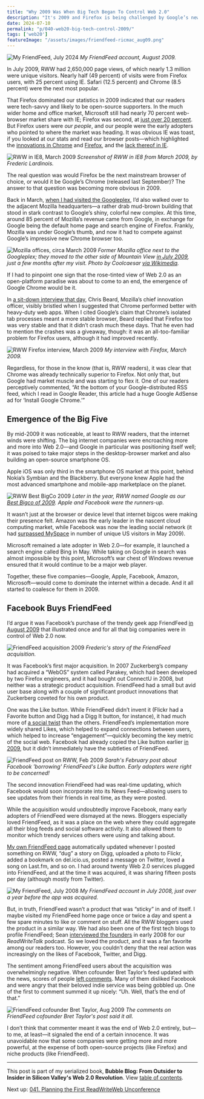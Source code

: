 ```yaml
---
title: "Why 2009 Was When Big Tech Began To Control Web 2.0"
description: "It's 2009 and Firefox is being challenged by Google’s new Chrome browser, as Microsoft IE continues its slow decline. Meanwhile, Facebook acquires trendy social software app FriendFeed."
date: 2024-07-10
permalink: "p/040-web20-big-tech-control-2009/"
tags: ['web20']
featureImage: "/assets/images/friendfeed-ricmac_aug09.png"
---
```


![My FriendFeed, July 2024](/assets/images/friendfeed-ricmac_aug09.png)
*My FriendFeed account, August 2009.*

In July 2009, RWW had 2,650,000 page views, of which nearly 1.3 million were unique visitors. Nearly half (49 percent) of visits were from Firefox users, with 25 percent using IE. Safari (12.5 percent) and Chrome (8.5 percent) were the next most popular.

That Firefox dominated our statistics in 2009 indicated that our readers were tech-savvy and likely to be open-source supporters. In the much wider home and office market, Microsoft still had nearly 70 percent web-browser market share with IE; Firefox was second, at [just over 20 percent](https://en.wikipedia.org/wiki/Usage_share_of_web_browsers). But Firefox users were *our people*, and our people were the early adopters who pointed to where the market was heading. It was obvious IE was toast, if you looked at our stats and read our browser posts—which highlighted the [innovations in Chrome](https://web.archive.org/web/20090417222536/http://www.readwriteweb.com/archives/chrome_experiments_google_launches_new_site_to_sho.php) and [Firefox](https://web.archive.org/web/20090417222536/http://www.readwriteweb.com/archives/the_future_of_firefox_no_tabs_built_in_ubiquity.php), and the [lack thereof in IE](https://web.archive.org/web/20090419125226/http://www.readwriteweb.com/archives/internet_explorer_8_has_arrived_1.php).

![RWW in IE8, March 2009](/assets/images/ie8_rww-mar09.png)
*Screenshot of RWW in IE8 from March 2009, by Frederic Lardinois.*

The real question was would Firefox be the next mainstream browser of choice, or would it be Google’s Chrome (released last September)? The answer to that question was becoming more obvious in 2009.

Back in March, [when I had visited the Googleplex](/p/037-googleplex-2009-rww-channels/), I’d also walked over to the adjacent Mozilla headquarters—a rather drab mud-brown building that stood in stark contrast to Google’s shiny, colorful new complex. At this time, around 85 percent of Mozilla’s revenue came from Google, in exchange for Google being the default home page and search engine of Firefox. Frankly, Mozilla was under Google’s thumb, and now it had to compete against Google’s impressive new Chrome browser too. 

![Mozilla offices, circa March 2009](/assets/images/1440px-Mozillaheadquarters.jpg)
*Former Mozilla office next to the Googleplex; they moved to the other side of Mountain View [in July 2009](https://eu.gainesville.com/story/news/2009/07/26/for-mozilla-and-google-group-hugs-get-tricky/31715569007/), just a few months after my visit. Photo by Coolcaesar [via Wikimedia](https://commons.wikimedia.org/wiki/File:Mozillaheadquarters.jpg).*

If I had to pinpoint one sign that the rose-tinted view of Web 2.0 as an open-platform paradise was about to come to an end, the emergence of Google Chrome would be it.

In [a sit-down interview that day](https://web.archive.org/web/20090326200143/http://www.readwriteweb.com//archives//the_future_of_firefox_chris_beard.php), Chris Beard, Mozilla’s chief innovation officer, visibly bristled when I suggested that Chrome performed better with heavy-duty web apps. When I cited Google’s claim that Chrome’s isolated tab processes meant a more stable browser, Beard replied that Firefox too was very stable and that it didn’t crash much these days. That he even had to mention the crashes was a giveaway, though: it was an all-too-familiar problem for Firefox users, although it had improved recently. 

![RWW Firefox interview, March 2009](/assets/images/rww-firefox-interview-mar09.png)
*My interview with Firefox, March 2009.*

Regardless, for those in the know (that is, RWW readers), it was clear that Chrome was already technically superior to Firefox. Not only that, but Google had market muscle and was starting to flex it. One of our readers perceptively commented, “At the bottom of your Google-distributed RSS feed, which I read in Google Reader, this article had a huge Google AdSense ad for ‘Install Google Chrome.’”

## Emergence of the Big Five

By mid-2009 it was noticeable, at least to RWW readers, that the internet winds were shifting. The big internet companies were encroaching more and more into Web 2.0—and Google in particular was positioning itself well; it was poised to take major steps in the desktop-browser market and also building an open-source smartphone OS. 

Apple iOS was only third in the smartphone OS market at this point, behind Nokia’s Symbian and the Blackberry. But everyone knew Apple had the most advanced smartphone and mobile-app marketplace on the planet.

![RWW Best BigCo 2009](/assets/images/rww-bestbigco-2009.png)
*Later in the year, RWW named Google as our [Best Bigco of 2009](https://web.archive.org/web/20091218083929/http://www.readwriteweb.com/archives/best_bigco_of_2009.php). Apple and Facebook were the runners-up.*

It wasn’t just at the browser or device level that internet bigcos were making their presence felt. Amazon was the early leader in the nascent cloud computing market, while Facebook was now the leading social network (it had [surpassed MySpace](https://en.wikipedia.org/wiki/Myspace#:~:text=In%20May%202009%2C%20Facebook%20surpassed,had%20dropped%20to%20seven%20million) in number of unique US visitors in May 2009). 

Microsoft remained a late adopter in Web 2.0—for example, it launched a search engine called Bing in May. While taking on Google in search was almost impossible by this point, Microsoft’s war chest of Windows revenue ensured that it would continue to be a major web player. 

Together, these five companies—Google, Apple, Facebook, Amazon, Microsoft—would come to dominate the internet within a decade. And it all started to coalesce for them in 2009.

## Facebook Buys FriendFeed

I’d argue it was Facebook’s purchase of the trendy geek app FriendFeed [in August 2009](https://web.archive.org/web/20090821001313/http://www.readwriteweb.com/archives/facebook_just_bought_friendfeed.php) that illustrated once and for all that big companies were in control of Web 2.0 now. 

![FriendFeed acquisition 2009](/assets/images/rww-friendfeed-acquisition-aug09.png)
*Frederic's story of the FriendFeed acquisition.*

It was Facebook’s first major acquisition. In 2007 Zuckerberg’s company had acquired a “WebOS” system called Parakey, which had been developed by two Firefox engineers, and it had bought out ConnectU in 2008, but neither was a strategic product acquisition. FriendFeed had a small but avid user base along with a couple of significant product innovations that Zuckerberg coveted for his own product.

One was the Like button. While FriendFeed didn’t invent it (Flickr had a Favorite button and Digg had a Digg It button, for instance), it had much more of [a social twist](https://web.archive.org/web/20090821014751/http://www.readwriteweb.com/archives/facebook_users_-_heres_what_friendfeed_brings_to_t.php) than the others. FriendFeed’s implementation more widely shared Likes, which helped to expand connections between users, which helped to increase “engagement”—quickly becoming the key metric of the social web. Facebook had already copied the Like button earlier [in 2009](https://web.archive.org/web/20090213220151/http://readwriteweb.com/archives/last_night_facebook_added_a.php), but it didn’t immediately have the subtleties of FriendFeed. 

![FriendFeed post on RWW, Feb 2009](/assets/images/rww-friendfeed-feb09.png)
*Sarah's February post about Facebook 'borrowing' FriendFeed's Like button. Early adopters were right to be concerned!*

The second innovation FriendFeed had was real-time updating, which Facebook would soon incorporate into its News Feed—allowing users to see updates from their friends in real time, as they were posted.

While the acquisition would undoubtedly improve Facebook, many early adopters of FriendFeed were dismayed at the news. Bloggers especially loved FriendFeed, as it was a place on the web where they could aggregate all their blog feeds and social software activity. It also allowed them to monitor which trendy services others were using and talking about. 

[My own FriendFeed page](https://web.archive.org/web/20090811181346/http://friendfeed.com:80/ricmac) automatically updated whenever I posted something on RWW, “dug” a story on Digg, uploaded a photo to Flickr, added a bookmark on del&#46;icio&#46;us, posted a message on Twitter, loved a song on Last&#46;fm, and so on. I had around twenty Web 2.0 services plugged into FriendFeed, and at the time it was acquired, it was sharing fifteen posts per day (although mostly from Twitter).

![My FriendFeed, July 2008](/assets/images/friendfeed-ricmac-july08.png)
*My FriendFeed account in July 2008, just over a year before the app was acquired.*

But, in truth, FriendFeed wasn’t a product that was “sticky” in and of itself. I maybe visited my FriendFeed home page once or twice a day and spent a few spare minutes to like or comment on stuff. All the RWW bloggers used the product in a similar way. We had also been one of the first tech blogs to profile FriendFeed; Sean [interviewed the founders](https://web.archive.org/web/20080208142905/http://readwritetalk.com/2008/02/04/bret-taylor-paul-buchheit-co-founders-friendfeed/) in early 2008 for our *ReadWriteTalk* podcast. So we loved the product, and it was a fan favorite among our readers too. However, you couldn’t deny that the real action was increasingly on the likes of Facebook, Twitter, and Digg.

The sentiment among FriendFeed users about the acquisition was overwhelmingly negative. When cofounder Bret Taylor’s feed updated with the news, scores of people [left comments](https://web.archive.org/web/20090825202421/http://friendfeed.com/friendfeed-news/ecc7eb46/friendfeed-accepts-facebook-friend-request). Many of them disliked Facebook and were angry that their beloved indie service was being gobbled up. One of the first to comment summed it up nicely: “Uh. Well, that’s the end of that.”

![FriendFeed cofounder Bret Taylor, Aug 2009](/assets/images/friendfeed-bret-taylor-aug09.png)
*The comments on FriendFeed cofounder Bret Taylor's post said it all.*

I don’t think that commenter meant it was the end of Web 2.0 entirely, but—to me, at least—it signaled the end of a certain innocence. It was unavoidable now that some companies were getting more and more powerful, at the expense of both open-source projects (like Firefox) and niche products (like FriendFeed).

* * *

This post is part of my serialized book, **Bubble Blog: From Outsider to Insider in Silicon Valley's Web 2.0 Revolution**. View [table of contents](/p/roadmap-bubbleblog/).

Next up: [041. Planning the First ReadWriteWeb Unconference](/p/041-readwriteweb-event-planning-2009/)